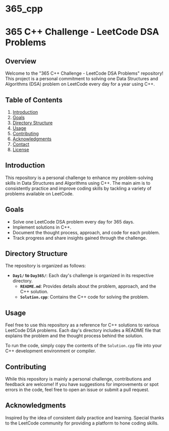 # 365_cpp

# 365 C++ Challenge - LeetCode DSA Problems

## Overview

Welcome to the "365 C++ Challenge - LeetCode DSA Problems" repository! This project is a personal commitment to solving one Data Structures and Algorithms (DSA) problem on LeetCode every day for a year using C++.

## Table of Contents

1. [Introduction](#introduction)
2. [Goals](#goals)
3. [Directory Structure](#directory-structure)
4. [Usage](#usage)
5. [Contributing](#contributing)
6. [Acknowledgments](#acknowledgments)
7. [Contact](#contact)
8. [License](#license)

## Introduction

This repository is a personal challenge to enhance my problem-solving skills in Data Structures and Algorithms using C++. The main aim is to consistently practice and improve coding skills by tackling a variety of problems available on LeetCode.

## Goals

- Solve one LeetCode DSA problem every day for 365 days.
- Implement solutions in C++.
- Document the thought process, approach, and code for each problem.
- Track progress and share insights gained through the challenge.

## Directory Structure

The repository is organized as follows:

- **`Day1/` to `Day365/`**: Each day's challenge is organized in its respective directory.
  - **`README.md`**: Provides details about the problem, approach, and the C++ solution.
  - **`Solution.cpp`**: Contains the C++ code for solving the problem.

## Usage

Feel free to use this repository as a reference for C++ solutions to various LeetCode DSA problems. Each day's directory includes a README file that explains the problem and the thought process behind the solution.

To run the code, simply copy the contents of the `Solution.cpp` file into your C++ development environment or compiler.

## Contributing

While this repository is mainly a personal challenge, contributions and feedback are welcome! If you have suggestions for improvements or spot errors in the code, feel free to open an issue or submit a pull request.

## Acknowledgments

Inspired by the idea of consistent daily practice and learning. Special thanks to the LeetCode community for providing a platform to hone coding skills.



